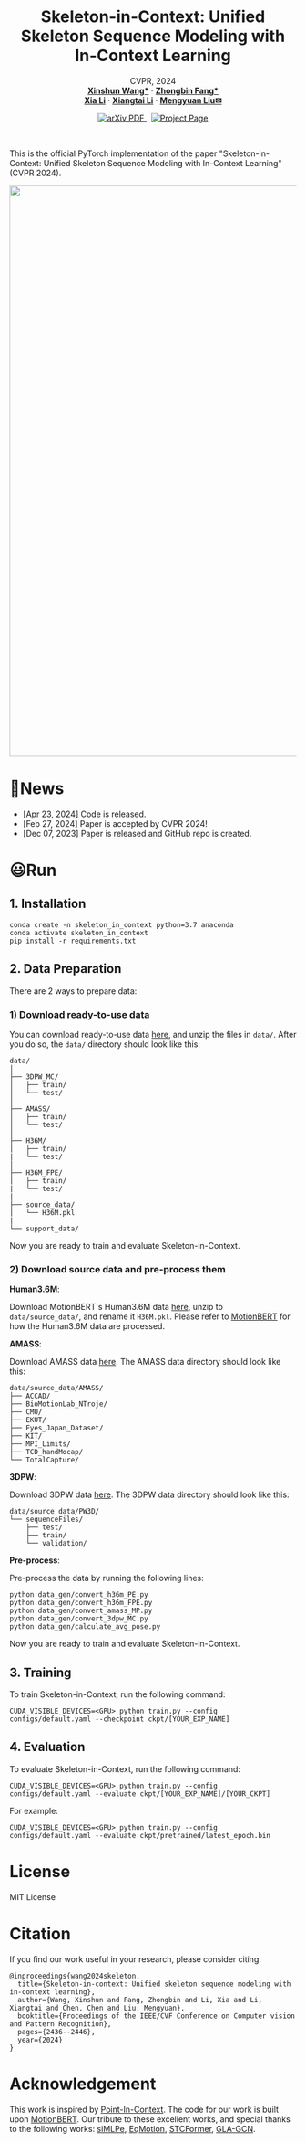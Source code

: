 <p align="center">
  <h1 align="center">Skeleton-in-Context: Unified Skeleton Sequence Modeling with In-Context Learning</h1>
  <p align="center">
    CVPR, 2024
    <br />
    <a href="https://github.com/BradleyWang0416/"><strong>Xinshun Wang*</strong></a>
    ·
    <a href="https://github.com/fanglaosi/"><strong>Zhongbin Fang*</strong></a>
    <br />
    <a href="https://xialipku.github.io/"><strong>Xia Li</strong></a>
    ·
    <a href="https://lxtgh.github.io/"><strong>Xiangtai Li</strong></a>
    ·
    <a href="https://www.ece.pku.edu.cn/info/1046/2596.htm"><strong>Mengyuan Liu✉</strong></a>
  </p>

  <p align="center">
    <a href='https://arxiv.org/pdf/2312.03703'>
      <img src='https://img.shields.io/badge/Paper-PDF-green?style=flat&logo=arXiv&logoColor=green' alt='arXiv PDF'>
    </a>
    <a href='https://bradleywang0416.github.io/skeletonincontext/' style='padding-left: 0.5rem;'>
      <img src='https://img.shields.io/badge/Project-Page-blue?style=flat&logo=Google%20chrome&logoColor=blue' alt='Project Page'>
    </a>
  </p>
<br />

This is the official PyTorch implementation of the paper "Skeleton-in-Context: Unified Skeleton Sequence Modeling with In-Context Learning" (CVPR 2024).

<div  align="center">    
 <img src="./assets/imgs/Teaser_v2_00.jpg" width = 1000  align=center />
</div>



# 🙂News
- [Apr 23, 2024] Code is released.
- [Feb 27, 2024] Paper is accepted by CVPR 2024!
- [Dec 07, 2023] Paper is released and GitHub repo is created.


# 😃Run

## 1. Installation
```
conda create -n skeleton_in_context python=3.7 anaconda
conda activate skeleton_in_context
pip install -r requirements.txt
```

## 2. Data Preparation

There are 2 ways to prepare data:

### 1) Download ready-to-use data

You can download ready-to-use data [here](https://drive.google.com/drive/folders/1NYsgUGdHzWFK_OPwVUm-cl8y-T1Q4MWG?usp=sharing), and unzip the files in ```data/```.
After you do so, the ```data/``` directory should look like this:

```
data/
│
├── 3DPW_MC/
│   ├── train/
│   └── test/
│
├── AMASS/
│   ├── train/
│   └── test/
│
├── H36M/
|   ├── train/
|   └── test/
│
├── H36M_FPE/
|   ├── train/
|   └── test/
|
├── source_data/
|   └── H36M.pkl
|
└── support_data/
```

Now you are ready to train and evaluate Skeleton-in-Context.

### 2) Download source data and pre-process them

**Human3.6M**:

Download MotionBERT's Human3.6M data [here](https://1drv.ms/u/s!AvAdh0LSjEOlgU7BuUZcyafu8kzc?e=vobkjZ), unzip to `data/source_data/`, and rename it `H36M.pkl`. Please refer to [MotionBERT](https://github.com/Walter0807/MotionBERT/blob/main/docs/pose3d.md) for how the Human3.6M data are processed.

**AMASS**:

Download AMASS data [here](https://amass.is.tue.mpg.de/). The AMASS data directory should look like this:

```
data/source_data/AMASS/
├── ACCAD/
├── BioMotionLab_NTroje/
├── CMU/
├── EKUT/
├── Eyes_Japan_Dataset/
├── KIT/
├── MPI_Limits/
├── TCD_handMocap/
└── TotalCapture/
```

**3DPW**:

Download 3DPW data [here](https://virtualhumans.mpi-inf.mpg.de/3DPW/). The 3DPW data directory should look like this:

```
data/source_data/PW3D/
└── sequenceFiles/
    ├── test/
    ├── train/
    └── validation/
```

**Pre-process**:

Pre-process the data by running the following lines:

```
python data_gen/convert_h36m_PE.py
python data_gen/convert_h36m_FPE.py
python data_gen/convert_amass_MP.py
python data_gen/convert_3dpw_MC.py
python data_gen/calculate_avg_pose.py
```

Now you are ready to train and evaluate Skeleton-in-Context.


## 3. Training
To train Skeleton-in-Context, run the following command:

```
CUDA_VISIBLE_DEVICES=<GPU> python train.py --config configs/default.yaml --checkpoint ckpt/[YOUR_EXP_NAME]
```

## 4. Evaluation
To evaluate Skeleton-in-Context, run the following command:
```
CUDA_VISIBLE_DEVICES=<GPU> python train.py --config configs/default.yaml --evaluate ckpt/[YOUR_EXP_NAME]/[YOUR_CKPT]
```
For example:
```
CUDA_VISIBLE_DEVICES=<GPU> python train.py --config configs/default.yaml --evaluate ckpt/pretrained/latest_epoch.bin
```


# License
MIT License

# Citation
If you find our work useful in your research, please consider citing: 
```
@inproceedings{wang2024skeleton,
  title={Skeleton-in-context: Unified skeleton sequence modeling with in-context learning},
  author={Wang, Xinshun and Fang, Zhongbin and Li, Xia and Li, Xiangtai and Chen, Chen and Liu, Mengyuan},
  booktitle={Proceedings of the IEEE/CVF Conference on Computer vision and Pattern Recognition},
  pages={2436--2446},
  year={2024}
}
```

# Acknowledgement

This work is inspired by [Point-In-Context](https://github.com/fanglaosi/Point-In-Context/). The code
for our work is built upon [MotionBERT](https://github.com/Walter0807/MotionBERT).
Our tribute to these excellent works, and special thanks to the following works: [siMLPe](https://github.com/dulucas/siMLPe), [EqMotion](https://github.com/MediaBrain-SJTU/EqMotion), [STCFormer](https://github.com/zhenhuat/STCFormer), [GLA-GCN](https://github.com/bruceyo/GLA-GCN).
